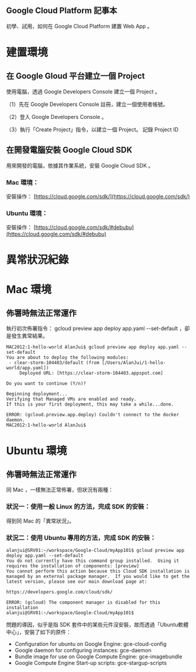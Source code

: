 Google Cloud Platform 記事本
---------------------------

初學、試用，如何在 Google Cloud Platform 建置 Web App 。


# 建置環境

## 在 Google Gloud 平台建立一個 Project

使用電腦，透過 Google Developers Console 建立一個 Project 。

（1）先在 Google Developers Console 註冊，建立一個使用者帳號。

（2）登入 Google Developers Console 。

（3）執行「Create Project」指令，以建立一個 Project。
		記錄 Project ID

## 在開發電腦安裝 Google Cloud SDK

用來開發的電腦，依據其作業系統，安裝 Google Cloud SDK 。 

### Mac 環境：

安裝操作：
[https://cloud.google.com/sdk/](https://cloud.google.com/sdk/)

### Ubuntu 環境： 

安裝操作：
[https://cloud.google.com/sdk/#debubu](https://cloud.google.com/sdk/#debubu)


# 異常狀況紀錄

# Mac 環境

## 佈署時無法正常運作

執行初次佈署指令： gcloud preview app deploy app.yaml --set-default ，卻是發生異常結果。

```
MAC2012:1-hello-world AlanJui$ gcloud preview app deploy app.yaml --set-default
You are about to deploy the following modules:
 - clear-storm-104403/default (from [/Users/AlanJui/1-hello-world/app.yaml])
     Deployed URL: [https://clear-storm-104403.appspot.com]

Do you want to continue (Y/n)?

Beginning deployment...
Verifying that Managed VMs are enabled and ready.
If this is your first deployment, this may take a while...done.

ERROR: (gcloud.preview.app.deploy) Couldn't connect to the docker daemon.
MAC2012:1-hello-world AlanJui$
```

# Ubuntu 環境

## 佈署時無法正常運作

同 Mac ，一樣無法正常佈署，但狀況有兩種：

### 狀況一：使用一般 Linux 的方法，完成 SDK 的安裝：

得到同 Mac 的「異常狀況」。

### 狀況二：使用 Ubuntu 專用的方法，完成 SDK 的安裝：

```
alanjui@SRV01:~/workspace/Google-Cloud/myApp101$ gcloud preview app deploy app.yaml --set-default
You do not currently have this command group installed.  Using it
requires the installation of components: [preview]
You cannot perform this action because this Cloud SDK installation is
managed by an external package manager.  If you would like to get the
latest version, please see our main download page at:

https://developers.google.com/cloud/sdk/

ERROR: (gcloud) The component manager is disabled for this installation
alanjui@SRV01:~/workspace/Google-Cloud/myApp101$

```

問題的導因，似乎是指 SDK 套件中的某些元件沒安裝，故而透過「Ubuntu軟體中心」，安裝了如下的原件：

 * Configuration for ubuntu on Google Engine: gce-cloud-config
 * Google daemon for configuring instances: gce-daemon
 * Bundle image for use on Google Compute Engine: gce-imagebundle
 * Google Compute Engine Start-up scripts: gce-stargup-scripts
 
> 